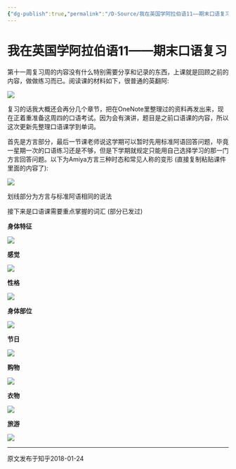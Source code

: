 ```yaml
---
{"dg-publish":true,"permalink":"/D-Source/我在英国学阿拉伯语11——期末口语复习/","created":"2024-01-28T22:41:19.546+08:00"}
---
```


# 我在英国学阿拉伯语11——期末口语复习

第十一周复习周的内容没有什么特别需要分享和记录的东西，上课就是回顾之前的内容，做做练习而已。阅读课的材料如下，很普通的英翻阿:

![](https://pic3.zhimg.com/80/v2-7b0816a61fd6f1309b4d016b0264b9ca_720w.webp)

复习的话我大概还会再分几个章节，把在OneNote里整理过的资料再发出来，现在正着重准备这周四的口语考试。因为会有演讲，题目是之前口语课的内容，所以这次更新先整理口语课学到单词。

  

首先是方言部分，最后一节课老师说这学期可以暂时先用标准阿语回答问题，毕竟一星期一次的口语练习还是不够，但是下学期就规定只能用自己选择学习的那一门方言回答问题。以下为Amiya方言三种时态和常见人称的变形 (直接复制粘贴课件里面的内容了):

![](https://pic2.zhimg.com/80/v2-753ba9f6600400b7e31e5f3ef42eab71_720w.webp)

划线部分为方言与标准阿语相同的说法

  

接下来是口语课需要重点掌握的词汇 (部分已发过)

**身体特征**

![](https://pic4.zhimg.com/80/v2-67018f647b148a1ca86daf1c1ad548db_720w.webp)

**感觉**

![](https://pic2.zhimg.com/80/v2-510dc93919fad553454987d6a8ac3b3d_720w.webp)

**性格**

![](https://pic4.zhimg.com/80/v2-9c297556e132a2d5614c827cc7e1f667_720w.webp)

**身体部位**

![](https://pic2.zhimg.com/80/v2-88f8ec08edc714daaf90b78f6f66c375_720w.webp)

**节日**

![](https://pic2.zhimg.com/80/v2-6abb6c78c00f0c400baf1931d3e47d99_720w.webp)

**购物**

![](https://pic3.zhimg.com/80/v2-605bcd22edd5ce4dc7f4b8abc1675652_720w.webp)

**衣物**

![](https://pic4.zhimg.com/80/v2-6bae7d9bfc286d4a8f8292ab55610f3f_720w.webp)

**旅游**

![](https://pic2.zhimg.com/80/v2-855b00fdac43d4382a46434b47bac47d_720w.webp)

---
原文发布于知乎2018-01-24